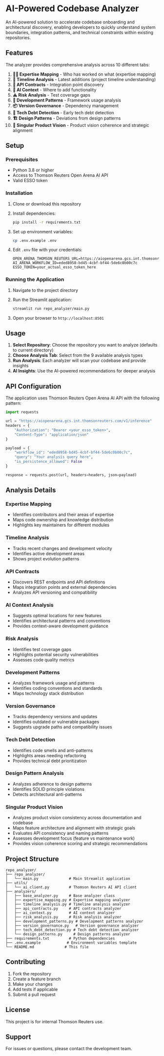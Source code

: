 # AI-Powered Codebase Analyzer

An AI-powered solution to accelerate codebase onboarding and architectural discovery, enabling developers to quickly understand system boundaries, integration patterns, and technical constraints within existing repositories.

## Features

The analyzer provides comprehensive analysis across 10 different tabs:

1. **🧑‍💻 Expertise Mapping** - Who has worked on what (expertise mapping)
2. **📅 Timeline Analysis** - Latest additions (project timeline understanding)
3. **🔌 API Contracts** - Integration point discovery
4. **🤖 AI Context** - Where to add functionality
5. **⚠️ Risk Analysis** - Test coverage gaps
6. **🔧 Development Patterns** - Framework usage analysis
7. **📦 Version Governance** - Dependency management
8. **🚨 Tech Debt Detection** - Early tech debt detection
9. **🏗️ Design Patterns** - Deviations from design patterns
10. **🎯 Singular Product Vision** - Product vision coherence and strategic alignment

## Setup

### Prerequisites

- Python 3.8 or higher
- Access to Thomson Reuters Open Arena AI API
- Valid ESSO token

### Installation

1. Clone or download this repository
2. Install dependencies:
   ```bash
   pip install -r requirements.txt
   ```

3. Set up environment variables:
   ```bash
   cp .env.example .env
   ```
   
4. Edit `.env` file with your credentials:
   ```
   OPEN_ARENA_THOMSON_REUTERS_URL=https://aiopenarena.gcs.int.thomsonreuters.com/v1/inference
   AI_ARENA_WORKFLOW_ID=eded8958-bd45-4cbf-bf44-5de6c0b00c7c
   ESSO_TOKEN=your_actual_esso_token_here
   ```

### Running the Application

1. Navigate to the project directory
2. Run the Streamlit application:
   ```bash
   streamlit run repo_analyzer/main.py
   ```

3. Open your browser to `http://localhost:8501`

## Usage

1. **Select Repository**: Choose the repository you want to analyze (defaults to current directory)
2. **Choose Analysis Tab**: Select from the 9 available analysis types
3. **Run Analysis**: Each analyzer will scan your codebase and provide insights
4. **AI Insights**: Use the AI-powered recommendations for deeper analysis

## API Configuration

The application uses Thomson Reuters Open Arena AI API with the following pattern:

```python
import requests

url = "https://aiopenarena.gcs.int.thomsonreuters.com/v1/inference"
headers = {
    "Authorization": "Bearer <your_esso_token>",
    "Content-Type": "application/json"
}

payload = {
    "workflow_id": "eded8958-bd45-4cbf-bf44-5de6c0b00c7c",
    "query": "Your analysis query here",
    "is_persistence_allowed": False
}

response = requests.post(url, headers=headers, json=payload)
```

## Analysis Details

### Expertise Mapping
- Identifies contributors and their areas of expertise
- Maps code ownership and knowledge distribution
- Highlights key maintainers for different modules

### Timeline Analysis
- Tracks recent changes and development velocity
- Identifies active development areas
- Shows project evolution patterns

### API Contracts
- Discovers REST endpoints and API definitions
- Maps integration points and external dependencies
- Analyzes API versioning and compatibility

### AI Context Analysis
- Suggests optimal locations for new features
- Identifies architectural patterns and conventions
- Provides context-aware development guidance

### Risk Analysis
- Identifies test coverage gaps
- Highlights potential security vulnerabilities
- Assesses code quality metrics

### Development Patterns
- Analyzes framework usage and patterns
- Identifies coding conventions and standards
- Maps technology stack distribution

### Version Governance
- Tracks dependency versions and updates
- Identifies outdated or vulnerable packages
- Suggests upgrade paths and compatibility issues

### Tech Debt Detection
- Identifies code smells and anti-patterns
- Highlights areas needing refactoring
- Provides technical debt prioritization

### Design Pattern Analysis
- Analyzes adherence to design patterns
- Identifies SOLID principle violations
- Detects architectural anti-patterns

### Singular Product Vision
- Analyzes product vision consistency across documentation and codebase
- Maps feature architecture and alignment with strategic goals
- Evaluates API consistency and naming patterns
- Assesses development focus (feature vs maintenance work)
- Provides vision coherence scoring and strategic recommendations

## Project Structure

```
repo_analyzer/
├── repo_analyzer/
│   └── main.py              # Main Streamlit application
├── utils/
│   └── ai_client.py         # Thomson Reuters AI API client
├── analyzers/
│   ├── base_analyzer.py     # Base analyzer class
│   ├── expertise_mapping.py # Expertise mapping analyzer
│   ├── timeline_analysis.py # Timeline analysis analyzer
│   ├── api_contracts.py     # API contracts analyzer
│   ├── ai_context.py        # AI context analyzer
│   ├── risk_analysis.py     # Risk analysis analyzer
│   ├── development_patterns.py # Development patterns analyzer
│   ├── version_governance.py   # Version governance analyzer
│   ├── tech_debt_detection.py # Tech debt detection analyzer
│   └── design_patterns.py     # Design patterns analyzer
├── requirements.txt         # Python dependencies
├── .env.example            # Environment variables template
└── README.md              # This file
```

## Contributing

1. Fork the repository
2. Create a feature branch
3. Make your changes
4. Add tests if applicable
5. Submit a pull request

## License

This project is for internal Thomson Reuters use.

## Support

For issues or questions, please contact the development team.
